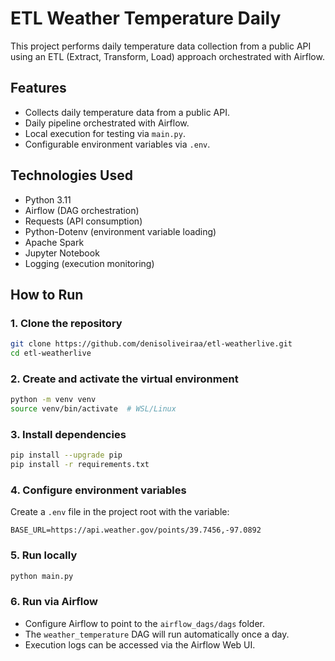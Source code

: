 # ETL Weather Temperature Daily

This project performs daily temperature data collection from a public API using an ETL (Extract, Transform, Load) approach orchestrated with Airflow.


## Features

* Collects daily temperature data from a public API.
* Daily pipeline orchestrated with Airflow.
* Local execution for testing via `main.py`.
* Configurable environment variables via `.env`.

## Technologies Used

* Python 3.11
* Airflow (DAG orchestration)
* Requests (API consumption)
* Python-Dotenv (environment variable loading)
* Apache Spark
* Jupyter Notebook
* Logging (execution monitoring)

## How to Run

### 1. Clone the repository

```bash
git clone https://github.com/denisoliveiraa/etl-weatherlive.git
cd etl-weatherlive
```

### 2. Create and activate the virtual environment

```bash
python -m venv venv
source venv/bin/activate  # WSL/Linux
```

### 3. Install dependencies

```bash
pip install --upgrade pip
pip install -r requirements.txt
```

### 4. Configure environment variables

Create a `.env` file in the project root with the variable:

```
BASE_URL=https://api.weather.gov/points/39.7456,-97.0892
```

### 5. Run locally

```bash
python main.py
```

### 6. Run via Airflow

* Configure Airflow to point to the `airflow_dags/dags` folder.
* The `weather_temperature` DAG will run automatically once a day.
* Execution logs can be accessed via the Airflow Web UI.

